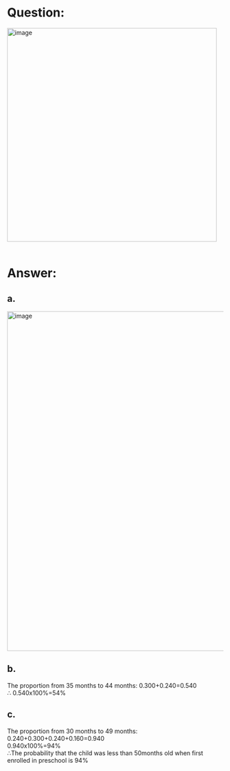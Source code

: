 # Question:<br>
<img width="488" height="497" alt="image" src="https://github.com/user-attachments/assets/2e9f50c6-b56f-41f6-bc7d-91d738dc56a1" /><br>
<br>
# Answer:<br>
## a.<br>
<img width="1390" height="790" alt="image" src="https://github.com/user-attachments/assets/48f81c4c-26a7-476c-ab4c-aae5c814166e" /><br>
## b.<br>
The proportion from 35 months to 44 months: 0.300+0.240=0.540<br> &#8756; 0.540x100%=54%<br>
## c.<br>
The proportion from 30 months to 49 months: 0.240+0.300+0.240+0.160=0.940<br>0.940x100%=94%<br>&#8756;The probability that the child was less than 50months old when first enrolled in preschool is 94%
